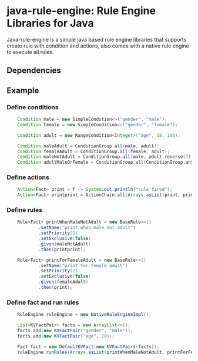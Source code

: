 # java-rule-engine: Rule Engine Libraries for Java
Java-rule-engine is a simple java based rule engine libraries that supports create rule with condition and actions, also comes with a native rule engine to execute all rules.

## Dependencies

## Example

### Define conditions

```java
    Condition male = new SimpleCondition<>("gender", "male");
    Condition female = new SimpleCondition<>("gender", "female");

    Condition adult = new RangeCondition<Integer>("age", 18, 100);

    Condition maleAdult = ConditionGroup.all(male, adult);
    Condition femaleAdult = ConditionGroup.all(female, adult);
    Condition maleNotAdult = ConditionGroup.all(male, adult.reverse());
    Condition adultMaleOrFemale = ConditionGroup.all(ConditionGroup.any(male, female), adult);
```

### Define actions

```java
    Action<Fact> print = f -> System.out.println("rule fired");
    Action<Fact> printprint = ActionChain.all(Arrays.asList(print, print));
```

### Define rules

```java
    Rule<Fact> printWhenMaleNotAdult = new BaseRule<>()
            .setName("print when male not adult")
            .setPriority(1)
            .setExclusive(false)
            .given(maleNotAdult)
            .then(printprint);

    Rule<Fact> printForFemaleAdult = new BaseRule<>()
            .setName("print for female adult")
            .setPriority(2)
            .setExclusive(false)
            .given(femaleAdult)
            .then(print);
```

### Define fact and run rules

```java
    RuleEngine ruleEngine = new NativeRuleEngineImpl();

    List<KVFactPair> facts = new ArrayList<>();
    facts.add(new KVFactPair("gender", "male"));
    facts.add(new KVFactPair("age", 20));

    Fact fact = new DefaultKVFact(new KVFactPairs(facts));
    ruleEngine.runRules(Arrays.asList(printWhenMaleNotAdult, printForFemaleAdult), fact);
```